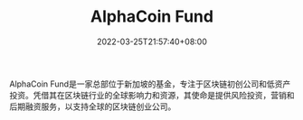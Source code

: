 ﻿---
weight: 
title: "AlphaCoin Fund"
description: "AlphaCoin Fund是一家总部位于新加坡的基金，专注于区块链初创公司和低资产投资"
date: 2022-03-25T21:57:40+08:00
lastmod: 2022-03-25T16:45:40+08:00
draft: false
authors: ["Metabd"]
featuredImage: "alphacoin-fund.jpg"
link: ""
tags: ["投资机构","AlphaCoin Fund"]
categories: ["navigation"]
navigation: ["投资机构"]
lightgallery: true
toc: true
pinned: false
recommend: false
recommend1: false
---
AlphaCoin Fund是一家总部位于新加坡的基金，专注于区块链初创公司和低资产投资。凭借其在区块链行业的全球影响力和资源，其使命是提供风险投资，营销和后期融资服务，以支持全球的区块链创业公司。
